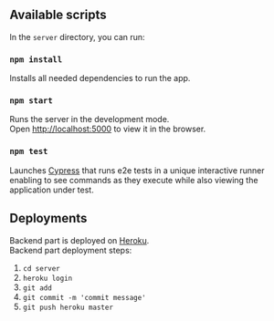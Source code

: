 ## Available scripts

In the `server` directory, you can run:

### `npm install`

Installs all needed dependencies to run the app.

### `npm start`

Runs the server in the development mode.<br />
Open [http://localhost:5000](http://localhost:5000) to view it in the browser.

### `npm test`

Launches <a href="https://www.cypress.io/">Cypress</a> that runs e2e tests in a unique interactive runner enabling
to see commands as they execute while also viewing the application under test.

## Deployments

Backend part is deployed on <a href="https://www.heroku.com/">Heroku</a>.<br />
Backend part deployment steps:

1. `cd server`
2. `heroku login`
3. `git add`
4. `git commit -m 'commit message'`
5. `git push heroku master`
